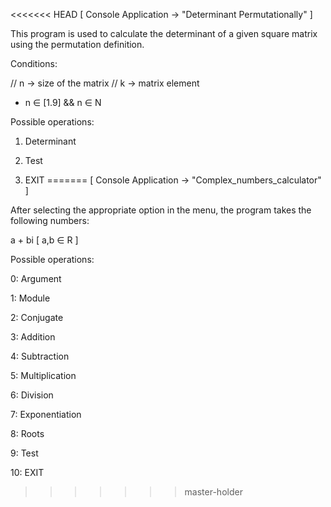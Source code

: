<<<<<<< HEAD
[ Console Application -> "Determinant Permutationally" ]

This program is used to calculate the determinant of a given square matrix using the permutation definition.

Conditions:

// n -> size of the matrix
// k -> matrix element

- n ∈ [1.9] && n ∈ N

Possible operations:

1. Determinant

2. Test

3. EXIT
=======
[ Console Application -> "Complex_numbers_calculator" ]


After selecting the appropriate option in the menu, the program takes the following numbers: 

a + bi  [ a,b ∈ R ]

Possible operations:

0:  Argument

1:  Module

2:  Conjugate

3:  Addition

4:  Subtraction

5:  Multiplication

6:  Division

7:  Exponentiation

8:  Roots

9:  Test

10: EXIT


>>>>>>> master-holder
